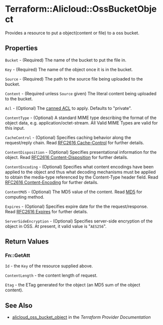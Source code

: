 # Terraform::Alicloud::OssBucketObject

Provides a resource to put a object(content or file) to a oss bucket.

## Properties

`Bucket` - (Required) The name of the bucket to put the file in.

`Key` - (Required) The name of the object once it is in the bucket.

`Source` - (Required) The path to the source file being uploaded to the bucket.

`Content` - (Required unless `Source` given) The literal content being uploaded to the bucket.

`Acl` - (Optional) The [canned ACL](https://www.alibabacloud.com/help/doc-detail/52284.htm) to apply. Defaults to "private".

`ContentType` - (Optional) A standard MIME type describing the format of the object data, e.g. application/octet-stream. All Valid MIME Types are valid for this input.

`CacheControl` - (Optional) Specifies caching behavior along the request/reply chain. Read [RFC2616 Cache-Control](https://www.ietf.org/rfc/rfc2616.txt) for further details.

`ContentDisposition` - (Optional) Specifies presentational information for the object. Read [RFC2616 Content-Disposition](https://www.ietf.org/rfc/rfc2616.txt) for further details.

`ContentEncoding` - (Optional) Specifies what content encodings have been applied to the object and thus what decoding mechanisms must be applied to obtain the media-type referenced by the Content-Type header field. Read [RFC2616 Content-Encoding](https://www.ietf.org/rfc/rfc2616.txt) for further details.

`ContentMd5` - (Optional) The MD5 value of the content. Read [MD5](https://www.alibabacloud.com/help/doc-detail/31978.htm) for computing method.

`Expires` - (Optional) Specifies expire date for the the request/response. Read [RFC2616 Expires](https://www.ietf.org/rfc/rfc2616.txt) for further details.

`ServerSideEncryption` - (Optional) Specifies server-side encryption of the object in OSS. At present, it valid value is "`AES256`".


## Return Values

### Fn::GetAtt

`Id` - the `Key` of the resource supplied above.

`ContentLength` - the content length of request.

`Etag` - the ETag generated for the object (an MD5 sum of the object content).

## See Also

* [alicloud_oss_bucket_object](https://www.terraform.io/docs/providers/alicloud/r/oss_bucket_object.html) in the _Terraform Provider Documentation_